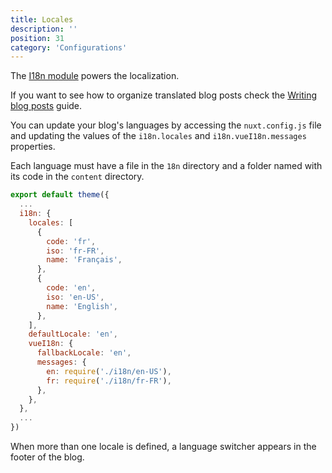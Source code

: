 ```yaml
---
title: Locales
description: ''
position: 31
category: 'Configurations'
---
```


The [I18n module](https://i18n.nuxtjs.org/) powers the localization.

<alert>
If you want to see how to organize translated blog posts check the <a href="/guide/writing">Writing blog posts</a> guide.
</alert>

You can update your blog's languages by accessing the `nuxt.config.js` file and updating the values of the `i18n.locales` and `i18n.vueI18n.messages` properties.

Each language must have a file in the `18n` directory and a folder named with its code in the `content` directory.

```js
export default theme({
  ...
  i18n: {
    locales: [
      {
        code: 'fr',
        iso: 'fr-FR',
        name: 'Français',
      },
      {
        code: 'en',
        iso: 'en-US',
        name: 'English',
      },
    ],
    defaultLocale: 'en',
    vueI18n: {
      fallbackLocale: 'en',
      messages: {
        en: require('./i18n/en-US'),
        fr: require('./i18n/fr-FR'),
      },
    },
  },
  ...
})
```

When more than one locale is defined, a language switcher appears in the footer of the blog.